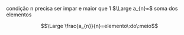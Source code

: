 
condição n precisa ser impar e maior que 1
$\Large a_{n}=$ soma dos elementos

$$\Large \frac{a_{n}}{n}=elemento\:do\:meio$$

